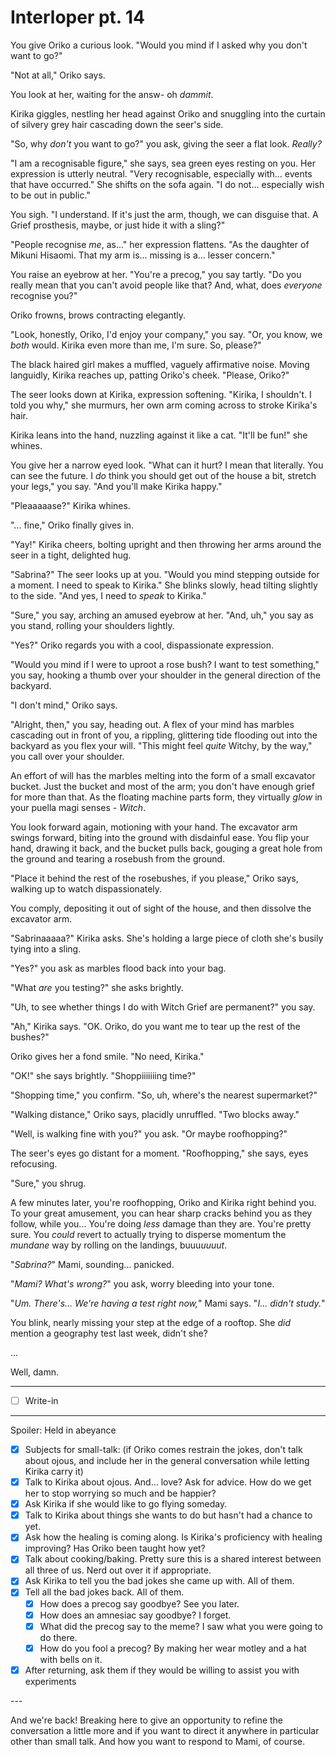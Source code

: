 # Interloper pt. 14

You give Oriko a curious look. "Would you mind if I asked why you don't want to go?"

"Not at all," Oriko says.

You look at her, waiting for the answ- oh *dammit*.

Kirika giggles, nestling her head against Oriko and snuggling into the curtain of silvery grey hair cascading down the seer's side.

"So, why *don't* you want to go?" you ask, giving the seer a flat look. *Really?*

"I am a recognisable figure," she says, sea green eyes resting on you. Her expression is utterly neutral. "Very recognisable, especially with... events that have occurred." She shifts on the sofa again. "I do not... especially wish to be out in public."

You sigh. "I understand. If it's just the arm, though, we can disguise that. A Grief prosthesis, maybe, or just hide it with a sling?"

"People recognise *me*, as..." her expression flattens. "As the daughter of Mikuni Hisaomi. That my arm is... missing is a... lesser concern."

You raise an eyebrow at her. "You're a precog," you say tartly. "Do you really mean that you can't avoid people like that? And, what, does *everyone* recognise you?"

Oriko frowns, brows contracting elegantly.

"Look, honestly, Oriko, I'd enjoy your company," you say. "Or, you know, we *both* would. Kirika even more than me, I'm sure. So, please?"

The black haired girl makes a muffled, vaguely affirmative noise. Moving languidly, Kirika reaches up, patting Oriko's cheek. "Please, Oriko?"

The seer looks down at Kirika, expression softening. "Kirika, I shouldn't. I told you why," she murmurs, her own arm coming across to stroke Kirika's hair.

Kirika leans into the hand, nuzzling against it like a cat. "It'll be fun!" she whines.

You give her a narrow eyed look. "What can it hurt? I mean that literally. You can see the future. I *do* think you should get out of the house a bit, stretch your legs," you say. "And you'll make Kirika happy."

"Pleaaaaase?" Kirika whines.

"... fine," Oriko finally gives in.

"Yay!" Kirika cheers, bolting upright and then throwing her arms around the seer in a tight, delighted hug.

"Sabrina?" The seer looks up at you. "Would you mind stepping outside for a moment. I need to speak to Kirika." She blinks slowly, head tilting slightly to the side. "And yes, I need to *speak* to Kirika."

"Sure," you say, arching an amused eyebrow at her. "And, uh," you say as you stand, rolling your shoulders lightly.

"Yes?" Oriko regards you with a cool, dispassionate expression.

"Would you mind if I were to uproot a rose bush? I want to test something," you say, hooking a thumb over your shoulder in the general direction of the backyard.

"I don't mind," Oriko says.

"Alright, then," you say, heading out. A flex of your mind has marbles cascading out in front of you, a rippling, glittering tide flooding out into the backyard as you flex your will. "This might feel *quite* Witchy, by the way," you call over your shoulder.

An effort of will has the marbles melting into the form of a small excavator bucket. Just the bucket and most of the arm; you don't have enough grief for more than that. As the floating machine parts form, they virtually *glow* in your puella magi senses - *Witch*.

You look forward again, motioning with your hand. The excavator arm swings forward, biting into the ground with disdainful ease. You flip your hand, drawing it back, and the bucket pulls back, gouging a great hole from the ground and tearing a rosebush from the ground.

"Place it behind the rest of the rosebushes, if you please," Oriko says, walking up to watch dispassionately.

You comply, depositing it out of sight of the house, and then dissolve the excavator arm.

"Sabrinaaaaa?" Kirika asks. She's holding a large piece of cloth she's busily tying into a sling.

"Yes?" you ask as marbles flood back into your bag.

"What *are* you testing?" she asks brightly.

"Uh, to see whether things I do with Witch Grief are permanent?" you say.

"Ah," Kirika says. "OK. Oriko, do you want me to tear up the rest of the bushes?"

Oriko gives her a fond smile. "No need, Kirika."

"OK!" she says brightly. "Shoppiiiiiiing time?"

"Shopping time," you confirm. "So, uh, where's the nearest supermarket?"

"Walking distance," Oriko says, placidly unruffled. "Two blocks away."

"Well, is walking fine with you?" you ask. "Or maybe roofhopping?"

The seer's eyes go distant for a moment. "Roofhopping," she says, eyes refocusing.

"Sure," you shrug.

A few minutes later, you're roofhopping, Oriko and Kirika right behind you. To your great amusement, you can hear sharp cracks behind you as they follow, while you... You're doing *less* damage than they are. You're pretty sure. You *could* revert to actually trying to disperse momentum the *mundane* way by rolling on the landings, buuu*uuuut*.

"*Sabrina?*" Mami, sounding... panicked.

"*Mami? What's wrong?*" you ask, worry bleeding into your tone.

"*Um. There's... We're having a test right now,*" Mami says. "*I... didn't study.*"

You blink, nearly missing your step at the edge of a rooftop. She *did* mention a geography test last week, didn't she?

...

Well, damn.

---

- [ ] Write-in

---

Spoiler: Held in abeyance

- [x] Subjects for small-talk: (if Oriko comes restrain the jokes, don't talk about ojous, and include her in the general conversation while letting Kirika carry it)
- [x] Talk to Kirika about ojous. And... love? Ask for advice. How do we get her to stop worrying so much and be happier?
- [x] Ask Kirika if she would like to go flying someday.
- [x] Talk to Kirika about things she wants to do but hasn't had a chance to yet.
- [x] Ask how the healing is coming along. Is Kirika's proficiency with healing improving? Has Oriko been taught how yet?
- [x] Talk about cooking/baking. Pretty sure this is a shared interest between all three of us. Nerd out over it if appropriate.
- [x] Ask Kirika to tell you the bad jokes she came up with. All of them.
- [x] Tell all the bad jokes back. All of them.
  - [x] How does a precog say goodbye? See you later.
  - [x] How does an amnesiac say goodbye? I forget.
  - [x] What did the precog say to the meme? I saw what you were going to do there.
  - [x] How do you fool a precog? By making her wear motley and a hat with bells on it.
- [x] After returning, ask them if they would be willing to assist you with experiments

---​

And we're back! Breaking here to give an opportunity to refine the conversation a little more and if you want to direct it anywhere in particular other than small talk. And how you want to respond to Mami, of course.
